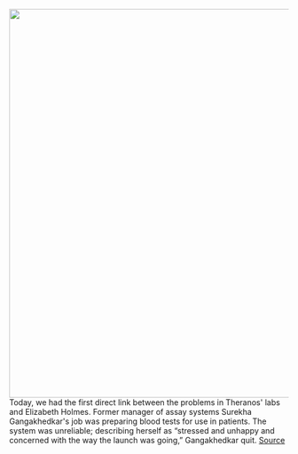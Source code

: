 <img src='https://cdn.vox-cdn.com/thumbor/Fx_kpiQzawdKumKxPAkoaqNu56c=/0x0:4977x3347/1200x675/filters:focal(2091x1276:2887x2072)/cdn.vox-cdn.com/uploads/chorus_image/image/69874797/1340933219.0.jpg' width='700px' /><br/>
Today, we had the first direct link between the problems in Theranos' labs and Elizabeth Holmes. Former manager of assay systems Surekha Gangakhedkar's job was preparing blood tests for use in patients. The system was unreliable; describing herself as “stressed and unhappy and concerned with the way the launch was going,” Gangakhedkar quit.
<a href='https://www.theverge.com/2021/9/17/22680372/elizabeth-holmes-wire-fraud-emails-gangakhedkar'> Source <a/>
